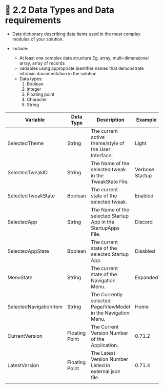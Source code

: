 # 🔢 2.2 Data Types and Data requirements

* Data dictionary describing data items used in the most complex modules of your solution.
*   Include:

    * At least one complex data structure Eg. array, multi-dimensional array, array of records
    * variables using appropriate identifier names that demonstrate intrinsic documentation in the solution
    * Data types:
      1. Boolean
      2. integer
      3. Floating point
      4. Character
      5. String



| Variable               | Data Type      | Description                                                   | Example         |
| ---------------------- | -------------- | ------------------------------------------------------------- | --------------- |
| SelectedTheme          | String         | The current active theme/style of the User Interface.         | Light           |
| SelectedTweakID        | String         | The Name of the selected tweak in the TweakState File.        | Verbose Startup |
| SelectedTweakState     | Boolean        | The current state of the selected tweak.                      | Enabled         |
| SelectedApp            | String         | The Name of the selected Startup App in the StartupApps File. | Discord         |
| SelectedAppState       | Boolean        | The current state of the selected Startup App.                | Disabled        |
| MenuState              | String         | The current state of the Navigation Menu.                     | Expanded        |
| SelectedNavigationItem | String         | The Currently selected Page/ViewModel in the Navigation Menu. | Home            |
| CurrentVersion         | Floating Point | The Current Version Number of the Application.                | 0.71.2          |
| LatestVersion          | Floating Point | The Latest Version Number Listed in external json file.       | 0.71.4          |
|                        |                |                                                               |                 |
